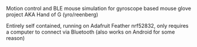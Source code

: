 Motion control and BLE mouse simulation for gyroscope based mouse glove project AKA Hand of G (yro/reenberg)

Entirely self contained, running on Adafruit Feather nrf52832, only requires a computer to connect via Bluetooth (also works on Android for some reason)

